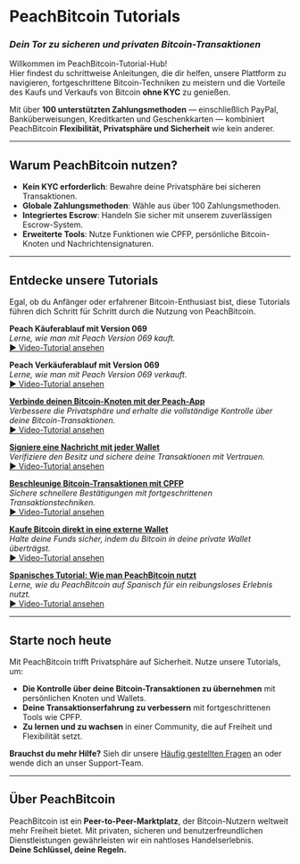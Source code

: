 # **PeachBitcoin Tutorials**  
### *Dein Tor zu sicheren und privaten Bitcoin-Transaktionen*

Willkommen im PeachBitcoin-Tutorial-Hub!  
Hier findest du schrittweise Anleitungen, die dir helfen, unsere Plattform zu navigieren, fortgeschrittene Bitcoin-Techniken zu meistern und die Vorteile des Kaufs und Verkaufs von Bitcoin **ohne KYC** zu genießen.

Mit über **100 unterstützten Zahlungsmethoden** — einschließlich PayPal, Banküberweisungen, Kreditkarten und Geschenkkarten — kombiniert PeachBitcoin **Flexibilität, Privatsphäre und Sicherheit** wie kein anderer.

---

## Warum PeachBitcoin nutzen?
- **Kein KYC erforderlich**: Bewahre deine Privatsphäre bei sicheren Transaktionen.  
- **Globale Zahlungsmethoden**: Wähle aus über 100 Zahlungsmethoden.  
- **Integriertes Escrow**: Handeln Sie sicher mit unserem zuverlässigen Escrow-System.  
- **Erweiterte Tools**: Nutze Funktionen wie CPFP, persönliche Bitcoin-Knoten und Nachrichtensignaturen.

---

## Entdecke unsere Tutorials

Egal, ob du Anfänger oder erfahrener Bitcoin-Enthusiast bist, diese Tutorials führen dich Schritt für Schritt durch die Nutzung von PeachBitcoin.

**Peach Käuferablauf mit Version 069**  
   *Lerne, wie man mit Peach Version 069 kauft.*  
   [▶ Video-Tutorial ansehen](https://www.youtube.com/watch?v=iio88ur4VjQ)

**Peach Verkäuferablauf mit Version 069**  
   *Lerne, wie man mit Peach Version 069 verkauft.*  
   [▶ Video-Tutorial ansehen](https://www.youtube.com/watch?v=bsrEEbrSUgg)

**[Verbinde deinen Bitcoin-Knoten mit der Peach-App](../btcnode-to-peachapp)**  
   *Verbessere die Privatsphäre und erhalte die vollständige Kontrolle über deine Bitcoin-Transaktionen.*  
   [▶ Video-Tutorial ansehen](https://www.youtube.com/watch?v=xtvq2i3mIYg)

**[Signiere eine Nachricht mit jeder Wallet](../sign-message)**  
   *Verifiziere den Besitz und sichere deine Transaktionen mit Vertrauen.*  
   [▶ Video-Tutorial ansehen](https://www.youtube.com/watch?v=xgewSfhLgtY)

**[Beschleunige Bitcoin-Transaktionen mit CPFP](../accelerate-using-cpfp)**  
   *Sichere schnellere Bestätigungen mit fortgeschrittenen Transaktionstechniken.*  
   [▶ Video-Tutorial ansehen](https://www.youtube.com/watch?v=24OtQkL0CxU)

**[Kaufe Bitcoin direkt in eine externe Wallet](../peachbitcoin-wallet)**  
   *Halte deine Funds sicher, indem du Bitcoin in deine private Wallet überträgst.*  
   [▶ Video-Tutorial ansehen](https://www.youtube.com/watch?v=d3STuVfFWfQ)

**[Spanisches Tutorial: Wie man PeachBitcoin nutzt](../peachbitcoin-in-spanish)**  
   *Lerne, wie du PeachBitcoin auf Spanisch für ein reibungsloses Erlebnis nutzt.*  
   [▶ Video-Tutorial ansehen](https://www.youtube.com/watch?v=sVwSzTVIe6s)

---

## **Starte noch heute**  

Mit PeachBitcoin trifft Privatsphäre auf Sicherheit. Nutze unsere Tutorials, um:  
- **Die Kontrolle über deine Bitcoin-Transaktionen zu übernehmen** mit persönlichen Knoten und Wallets.  
- **Deine Transaktionserfahrung zu verbessern** mit fortgeschrittenen Tools wie CPFP.  
- **Zu lernen und zu wachsen** in einer Community, die auf Freiheit und Flexibilität setzt.

**Brauchst du mehr Hilfe?** Sieh dir unsere [Häufig gestellten Fragen](https://peachbitcoin.com/faqhome) an oder wende dich an unser Support-Team.

---

## **Über PeachBitcoin**  

PeachBitcoin ist ein **Peer-to-Peer-Marktplatz**, der Bitcoin-Nutzern weltweit mehr Freiheit bietet. Mit privaten, sicheren und benutzerfreundlichen Dienstleistungen gewährleisten wir ein nahtloses Handelserlebnis.  
**Deine Schlüssel, deine Regeln.**
